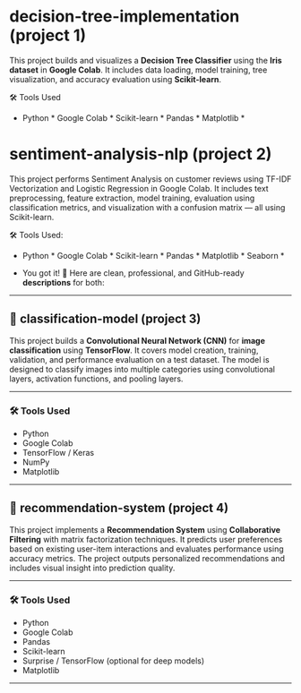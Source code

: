 # decision-tree-implementation (project 1)
This project builds and visualizes a **Decision Tree Classifier** using the **Iris dataset** in **Google Colab**. It includes data loading, model training, tree visualization, and accuracy evaluation using **Scikit-learn**.

🛠 Tools Used 
* Python * Google Colab * Scikit-learn * Pandas * Matplotlib * 

# sentiment-analysis-nlp (project 2)
This project performs Sentiment Analysis on customer reviews using TF-IDF Vectorization and Logistic Regression in Google Colab. It includes text preprocessing, feature extraction, model training, evaluation using classification metrics, and visualization with a confusion matrix — all using Scikit-learn.

🛠 Tools Used:
* Python * Google Colab * Scikit-learn * Pandas * Matplotlib * Seaborn *

* You got it! 💪 Here are clean, professional, and GitHub-ready **descriptions** for both:

---

## 🧠 classification-model (project 3)

This project builds a **Convolutional Neural Network (CNN)** for **image classification** using **TensorFlow**. It covers model creation, training, validation, and performance evaluation on a test dataset. The model is designed to classify images into multiple categories using convolutional layers, activation functions, and pooling layers.

---

### 🛠 Tools Used

* Python
* Google Colab
* TensorFlow / Keras
* NumPy
* Matplotlib

---

## 🎯 recommendation-system (project 4)

This project implements a **Recommendation System** using **Collaborative Filtering** with matrix factorization techniques. It predicts user preferences based on existing user-item interactions and evaluates performance using accuracy metrics. The project outputs personalized recommendations and includes visual insight into prediction quality.

---

### 🛠 Tools Used

* Python
* Google Colab
* Pandas
* Scikit-learn
* Surprise / TensorFlow (optional for deep models)
* Matplotlib

---



